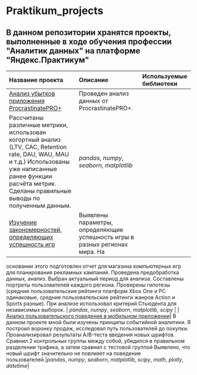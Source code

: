 # Praktikum_projects

## В данном репозитории хранятся проекты, выполненные в ходе обучения профессии "Аналитик данных" на платформе "Яндекс.Практикум"

| Название проекта | Описание | Используемые библиотеки | 
| :-------------------------------- | :-------------------------------- | :-------------------------------- |
| [Анализ убытков приложения ProcrastinatePRO+](marketing_project) | Проведен анализ данных от ProcrastinatePRO+.
Рассчитаны различные метрики, использован когортный анализ (LTV, CAC, Retention rate, DAU, WAU, MAU и т.д.) Использованы уже написанные ранее функции расчёта метрик. Сделаны правильные выводы по полученным данным.| *pandas*, *numpy*, *seaborn*, *matplotlib* |
| [Изучение закономерностей, определяющих успешность игр](game_project)| Выявлены параметры, определяющие успешность игры в разных регионах мира. На
основании этого подготовлен отчет для магазина компьютерных игр для планирования
рекламных кампаний. Проведена предобработка данных, анализ. Выбран актуальный
период для анализа. Составлены портреты пользователей каждого региона. Проверены
гипотезы (средние пользовательские рейтинги платформ Xbox One и PC одинаковые,
средние пользовательские рейтинги жанров Action и Sports разные). При анализе использовал критерий Стьюдента для независимых выборок. | *pandas*, *numpy*, *seaborn*, *matplotlib*, *scipy* |
| [Анализ пользовательского поведения в мобильном приложении](A_A_B_project)| В данном проекте мной были изучены принципы событийной аналитики. Я построил
воронку продаж, исследовал путь пользователей до покупки. Проанализировал
результаты A/B-теста введения новых шрифтов. Сравнил 2 контрольных группы между
собой, убедился в правильном разделении трафика, а затем сравнил с тестовой группой
Выявлено, что новый шрифт значительно не повлияет на поведение пользователей.|*pandas*, *numpy*, *seaborn*, *matplotlib*, *scipy*, *math*, *plotly*, *datetime*|

